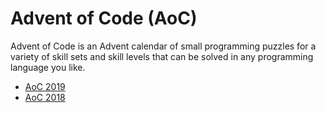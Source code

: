 # Advent of Code (AoC)


Advent of Code is an Advent calendar of small programming puzzles for a variety of skill sets and skill levels that can be solved in any programming language you like.

* [AoC 2019](https://adventofcode.com/2019)
* [AoC 2018](https://adventofcode.com/2018)
